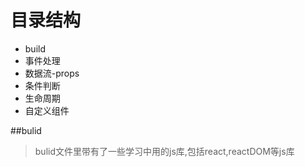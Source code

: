 目录结构
=======

*   build
*   事件处理
*   数据流-props
*   条件判断
*   生命周期
*   自定义组件


##bulid

> bulid文件里带有了一些学习中用的js库,包括react,reactDOM等js库







